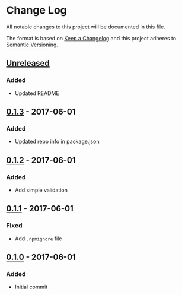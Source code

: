 # Change Log
All notable changes to this project will be documented in this file.

The format is based on [Keep a Changelog](http://keepachangelog.com/)
and this project adheres to [Semantic Versioning](http://semver.org/).

## [Unreleased][]
### Added
- Updated README

## [0.1.3][] - 2017-06-01
### Added
- Updated repo info in package.json

## [0.1.2][] - 2017-06-01
### Added
- Add simple validation

## [0.1.1][] - 2017-06-01
### Fixed
- Add `.npmignore` file

## [0.1.0][] - 2017-06-01
### Added
- Initial commit

[Unreleased]: https://github.com/joshaguilarah/page-load-timer/compare/v0.1.3...HEAD
[0.1.3]: https://github.com/joshaguilarah/page-load-timer/compare/v0.1.2...v0.1.3
[0.1.2]: https://github.com/joshaguilarah/page-load-timer/compare/v0.1.1...v0.1.2
[0.1.1]: https://github.com/joshaguilarah/page-load-timer/compare/v0.1.0...v0.1.1
[0.1.0]: https://github.com/joshaguilarah/page-load-timer/tree/v0.1.0
